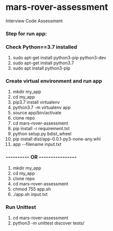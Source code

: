 # mars-rover-assessment
Interview Code Assessment

### Step for run app:

### Check Python==3.7 installed
1. sudo apt-get install python3-pip python3-dev
2. sudo apt-get install python3.7
3. sudo apt install python3-pip

### Create virtual environment and run app
1. mkdir my_app
2. cd my_app
3. pip3.7 install virtualenv
4. python3.7 -m virtualenv app
5. source app/bin/activate
6. clone repo
7. cd mars-rover-assessment
8. pip install -r requirement.txt
9. python setup.py bdist_wheel
10. pip install dist/app-0.0.1-py3-none-any.whl
11. app --filename input.txt

### ---------- OR ----------------
1. mkdir my_app
2. cd my_app
3. clone repo
4. cd mars-rover-assessment
5. chmod 755 app.sh
6. ./app.sh input.txt

### Run Unittest

1. cd mars-rover-assessment
2. python3 -m unittest discover tests/
